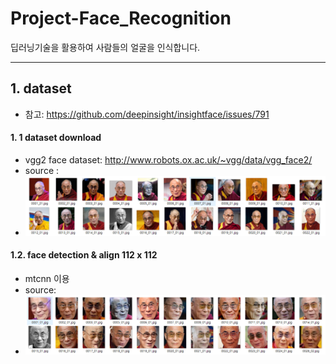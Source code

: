 # Project-Face_Recognition
 딥러닝기술을 활용하여 사람들의 얼굴을 인식합니다.

___

## 1.  dataset 

- 참고: https://github.com/deepinsight/insightface/issues/791
#### 1. 1 dataset download
- vgg2 face dataset: http://www.robots.ox.ac.uk/~vgg/data/vgg_face2/
- source : 
- ![1.1.data_download](./images/1.1.data_download.png)
#### 1.2. face detection & align 112 x 112
- mtcnn 이용
- source: 
- ![1.2.align_112](./images/1.2.align_112.png)